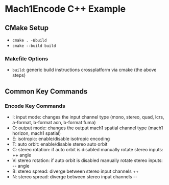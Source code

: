 # Mach1Encode C++ Example

## CMake Setup
 - `cmake . -Bbuild`
 - `cmake --build build`

### Makefile Options
 - `build`: generic build instructions crossplatform via cmake (the above steps)

## Common Key Commands

### Encode Key Commands
 - I: input mode: changes the input channel type (mono, stereo, quad, lcrs, a-format, b-format acn, b-format fuma)
 - O: output mode: changes the output mach1 spatial channel type (mach1 horizon, mach1 spatial)
 - E: isotropic: enable/disable isotropic encoding
 - T: auto orbit: enable/disable stereo auto orbit
 - C: stereo rotation: if auto orbit is disabled manually rotate stereo inputs: ++ angle
 - V: stereo rotation: if auto orbit is disabled manually rotate stereo inputs: -- angle
 - B: stereo spread: diverge between stereo input channels ++
 - N: stereo spread: diverge between stereo input channels --
